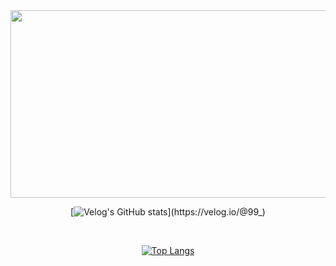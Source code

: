 <div align="center">

<a href="https://github.com/devxb/gitanimals">
<img
  src="https://render.gitanimals.org/farms/okuka7"
  width="600"
  height="300"
/>
</a>

<br>

[![Velog's GitHub stats](https://velog-readme-stats.vercel.app/api/list?name=99_)](https://velog.io/@99_)

<br>

[![Top Langs](https://github-readme-stats.vercel.app/api/top-langs/?username=okuka7)](https://github.com/anuraghazra/github-readme-stats)

</div>
